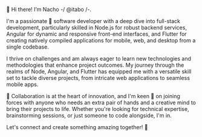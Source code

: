 👋 Hi there! I’m Nacho -/ @itabo /-.

I'm a passionate 💞️ software developer with a deep dive into full-stack development, particularly skilled in Node.js for robust backend services, Angular for dynamic and responsive front-end interfaces, and Flutter for creating natively compiled applications for mobile, web, and desktop from a single codebase.

I thrive on challenges and am always eager to learn new technologies and methodologies that enhance project outcomes. My journey through the realms of Node, Angular, and Flutter has equipped me with a versatile skill set to tackle diverse projects, from intricate web applications to seamless mobile apps.

🌱 Collaboration is at the heart of innovation, and I'm keen 👀 on joining forces with anyone who needs an extra pair of hands and a creative mind to bring their projects to life. 
Whether you're looking for technical expertise, brainstorming sessions, or just someone to code alongside, I'm in.

Let's connect and create something amazing together! 🚀

<!---
itabo/itabo is a ✨ special ✨ repository because its `README.md` (this file) appears on your GitHub profile.
You can click the Preview link to take a look at your changes.
--->
